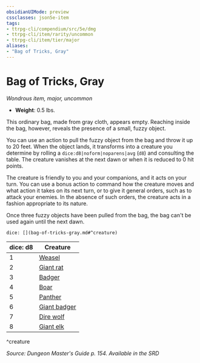 ```yaml
---
obsidianUIMode: preview
cssclasses: json5e-item
tags:
- ttrpg-cli/compendium/src/5e/dmg
- ttrpg-cli/item/rarity/uncommon
- ttrpg-cli/item/tier/major
aliases: 
- "Bag of Tricks, Gray"
---
```

# Bag of Tricks, Gray
*Wondrous item, major, uncommon*  


- **Weight**: 0.5 lbs.

This ordinary bag, made from gray cloth, appears empty. Reaching inside the bag, however, reveals the presence of a small, fuzzy object.

You can use an action to pull the fuzzy object from the bag and throw it up to 20 feet. When the object lands, it transforms into a creature you determine by rolling a `dice:d8|noform|noparens|avg` (`d8`) and consulting the table. The creature vanishes at the next dawn or when it is reduced to 0 hit points.

The creature is friendly to you and your companions, and it acts on your turn. You can use a bonus action to command how the creature moves and what action it takes on its next turn, or to give it general orders, such as to attack your enemies. In the absence of such orders, the creature acts in a fashion appropriate to its nature.

Once three fuzzy objects have been pulled from the bag, the bag can't be used again until the next dawn.

`dice: [](bag-of-tricks-gray.md#^creature)`

| dice: d8 | Creature |
|----------|----------|
| 1 | [Weasel](3-Mechanics/CLI/bestiary/beast/weasel.md) |
| 2 | [Giant rat](3-Mechanics/CLI/bestiary/beast/giant-rat.md) |
| 3 | [Badger](3-Mechanics/CLI/bestiary/beast/badger.md) |
| 4 | [Boar](3-Mechanics/CLI/bestiary/beast/boar.md) |
| 5 | [Panther](3-Mechanics/CLI/bestiary/beast/panther.md) |
| 6 | [Giant badger](3-Mechanics/CLI/bestiary/beast/giant-badger.md) |
| 7 | [Dire wolf](3-Mechanics/CLI/bestiary/beast/dire-wolf.md) |
| 8 | [Giant elk](3-Mechanics/CLI/bestiary/beast/giant-elk.md) |
^creature

*Source: Dungeon Master's Guide p. 154. Available in the <span title='Systems Reference Document (5.1)'>SRD</span>*